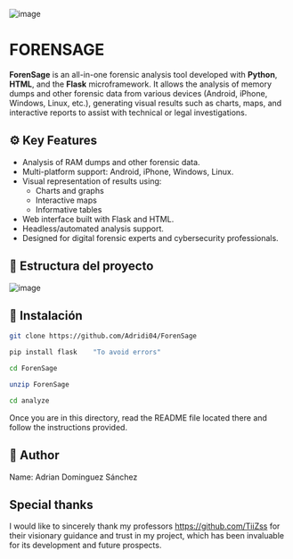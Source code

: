 ![image](https://github.com/user-attachments/assets/91eae12a-2586-4e65-a57b-2d20d48f72b5)
# FORENSAGE
**ForenSage** is an all-in-one forensic analysis tool developed with
**Python**, **HTML**, and the **Flask** microframework. It allows the analysis of memory dumps and other forensic data from various devices (Android, iPhone, Windows, Linux, etc.), generating visual results such as charts, maps, and interactive reports to assist with technical or legal investigations.

## ⚙️ Key Features

- Analysis of RAM dumps and other forensic data.
- Multi-platform support: Android, iPhone, Windows, Linux.
- Visual representation of results using:
  - Charts and graphs
  - Interactive maps
  - Informative tables
- Web interface built with Flask and HTML.
- Headless/automated analysis support.
- Designed for digital forensic experts and cybersecurity professionals.

## 📂 Estructura del proyecto
 
![image](https://github.com/user-attachments/assets/031e6c72-c356-498f-a881-35330f7fcf7d)

## 🚀 Instalación

```bash
git clone https://github.com/Adridi04/ForenSage
```
```bash
pip install flask    "To avoid errors"
```
```bash
cd ForenSage
```
```bash
unzip ForenSage
```
```bash
cd analyze
```
Once you are in this directory, read the README file located there and follow the instructions provided.


## 👤 Author
Name: Adrian Dominguez Sánchez

## Special thanks
I would like to sincerely thank my professors https://github.com/TiiZss for their visionary guidance and trust in my project, which has been invaluable for its development and future prospects.
